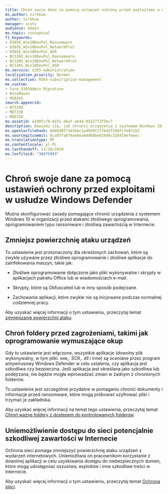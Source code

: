```yaml
---
title: Chroń swoje dane za pomocą ustawień ochrony przed exploitami w usłudze Windows Defender
ms.author: sirkkuw
author: Sirkkuw
manager: scotv
audience: Admin
ms.topic: conceptual
f1_keywords:
- O365E_Win10DevPol_Ransomware
- O365E_Win10DevPol_NetworkProt
- O365E_Win10DevPol_ASR
- BCS365_Win10DevPol_Ransomware
- BCS365_Win10DevPol_NetworkProt
- BCS365_Win10DevPol_ASR
ms.service: o365-administration
localization_priority: Normal
ms.collection: M365-subscription-management
ms.custom:
- Core_O365Admin_Migration
- MiniMaven
- MSB365
search.appverid:
- BCS160
- MET150
- MOE150
ms.assetid: e298fcf8-0151-46af-a644-9d327f3f5bc7
description: Dowiedz się, jak chronić urządzenia z systemem Windows 10 w organizacji przed atakami złośliwego oprogramowania, oprogramowaniem typu ransomware i złośliwą zawartością w Internecie.
ms.openlocfilehash: 048bd0f73d3bbc1ad950f2ffbd2f296fcfe87a52
ms.sourcegitcommit: 8ca97fa879ae4ea44468be629d6c32b429efeeec
ms.translationtype: MT
ms.contentlocale: pl-PL
ms.lasthandoff: 11/16/2019
ms.locfileid: "38675993"
---
```

# <a name="protect-your-data-with-windows-defender-exploit-guard-settings"></a>Chroń swoje dane za pomocą ustawień ochrony przed exploitami w usłudze Windows Defender

Można skonfigurować zasady pomagające chronić urządzenia z systemem Windows 10 w organizacji przed atakami złośliwego oprogramowania, oprogramowaniem typu ransomware i złośliwą zawartością w Internecie.
  
## <a name="reduce-the-attack-surface-of-devices"></a>Zmniejsz powierzchnię ataku urządzeń

To ustawienie jest przeznaczony dla określonych zachowań, które są zwykle używane przez złośliwe oprogramowanie i złośliwe aplikacje do zainfekowania maszyn, takie jak:
  
- Złośliwe oprogramowanie dołączone jako pliki wykonywalne i skrypty w aplikacjach pakietu Office lub w wiadomościach e-mail.
    
- Skrypty, które są Obfuscated lub w inny sposób podejrzane.
    
- Zachowania aplikacji, które zwykle nie są inicjowane podczas normalnej codziennej pracy.
    
Aby uzyskać więcej informacji o tym ustawieniu, przeczytaj temat [zmniejszanie powierzchni ataku](https://docs.microsoft.com/windows/security/threat-protection/microsoft-defender-atp/exploit-protection).
  
## <a name="protect-folders-from-threats-such-as-ransomware"></a>Chroń foldery przed zagrożeniami, takimi jak oprogramowanie wymuszające okup

Gdy to ustawienie jest włączone, wszystkie aplikacje (dowolny plik wykonywalny, w tym pliki. exe,. SCR,. dll i inne) są oceniane przez program antywirusowy Windows Defender w celu ustalenia, czy aplikacja jest szkodliwa czy bezpieczna. Jeśli aplikacja jest określana jako szkodliwa lub podejrzana, nie będzie mogła wprowadzać zmian w żadnym z chronionych folderów.
  
To ustawienie jest szczególnie przydatne w pomaganiu chronić dokumenty i informacje przed ransomware, które mogą próbować szyfrować pliki i trzymać je zakładnika.
  
Aby uzyskać więcej informacji na temat tego ustawienia, przeczytaj temat [Chroń ważne foldery z dostępem do kontrolowanych folderów](https://docs.microsoft.com/configmgr/protect/deploy-use/create-deploy-exploit-guard-policy#bkmk_CFA).
  
## <a name="prevent-network-access-to-potentially-malicious-content-on-the-internet"></a>Uniemożliwienie dostępu do sieci potencjalnie szkodliwej zawartości w Internecie

Ochrona sieci pomaga zmniejszyć powierzchnię ataku urządzeń z wydarzeń internetowych. Uniemożliwia on pracownikom korzystanie z dowolnej aplikacji w celu uzyskiwania dostępu do niebezpiecznych domen, które mogą udostępniać oszustwa, exploitów i inne szkodliwe treści w Internecie.
  
Aby uzyskać więcej informacji o tym ustawieniu, przeczytaj temat [Ochrona sieci](https://docs.microsoft.com/configmgr/protect/deploy-use/create-deploy-exploit-guard-policy#bkmk_Nwp).
  

